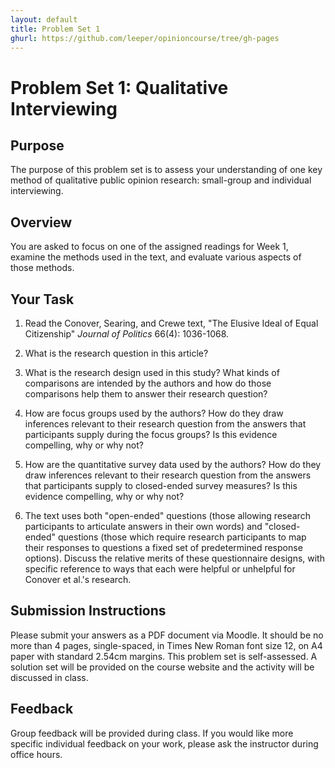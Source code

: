 ```yaml
---
layout: default
title: Problem Set 1
ghurl: https://github.com/leeper/opinioncourse/tree/gh-pages
---
```


# Problem Set 1: Qualitative Interviewing

## Purpose

The purpose of this problem set is to assess your understanding of one key method of qualitative public opinion research: small-group and individual interviewing.

## Overview

You are asked to focus on one of the assigned readings for Week 1, examine the methods used in the text, and evaluate various aspects of those methods. 

## Your Task

 1. Read the Conover, Searing, and Crewe text, "The Elusive Ideal of Equal Citizenship" *Journal of Politics* 66(4): 1036-1068.
 
 2. What is the research question in this article?
 
 3. What is the research design used in this study? What kinds of comparisons are intended by the authors and how do those comparisons help them to answer their research question?
 
 4. How are focus groups used by the authors? How do they draw inferences relevant to their research question from the answers that participants supply during the focus groups? Is this evidence compelling, why or why not?
 
 5. How are the quantitative survey data used by the authors? How do they draw inferences relevant to their research question from the answers that participants supply to closed-ended survey measures? Is this evidence compelling, why or why not?
 
 6. The text uses both "open-ended" questions (those allowing research participants to articulate answers in their own words) and "closed-ended" questions (those which require research participants to map their responses to questions a fixed set of predetermined response options). Discuss the relative merits of these questionnaire designs, with specific reference to ways that each were helpful or unhelpful for Conover et al.'s research.

## Submission Instructions

Please submit your answers as a PDF document via Moodle. It should be no more than 4 pages, single-spaced, in Times New Roman font size 12, on A4 paper with standard 2.54cm margins. This problem set is self-assessed. A solution set will be provided on the course website and the activity will be discussed in class.

## Feedback

Group feedback will be provided during class. If you would like more specific individual feedback on your work, please ask the instructor during office hours.

